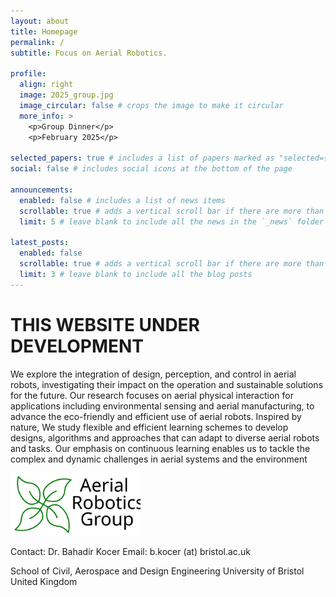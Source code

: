```yaml
---
layout: about
title: Homepage
permalink: /
subtitle: Focus on Aerial Robotics.

profile:
  align: right
  image: 2025_group.jpg
  image_circular: false # crops the image to make it circular
  more_info: >
    <p>Group Dinner</p>
    <p>February 2025</p>

selected_papers: true # includes a list of papers marked as "selected={true}"
social: false # includes social icons at the bottom of the page

announcements:
  enabled: false # includes a list of news items
  scrollable: true # adds a vertical scroll bar if there are more than 3 news items
  limit: 5 # leave blank to include all the news in the `_news` folder

latest_posts:
  enabled: false
  scrollable: true # adds a vertical scroll bar if there are more than 3 new posts items
  limit: 3 # leave blank to include all the blog posts
---
```


# THIS WEBSITE UNDER DEVELOPMENT

We explore the integration of design, perception, and control in aerial robots, investigating their impact on the operation and sustainable solutions for the future. Our research focuses on aerial physical interaction for applications including environmental sensing and aerial manufacturing, to advance the eco-friendly and efficient use of aerial robots. Inspired by nature, We study flexible and efficient learning schemes to develop designs, algorithms and approaches that can adapt to diverse aerial robots and tasks. Our emphasis on continuous learning enables us to tackle the complex and dynamic challenges in aerial systems and the environment

<img height=100px width=auto src="../assets/img/arg_logo-cropped.svg" alt="University of Bristol Logo">

Contact: Dr. Bahadir Kocer
Email: b.kocer (at) bristol.ac.uk

School of Civil, Aerospace and Design Engineering
University of Bristol
United Kingdom
